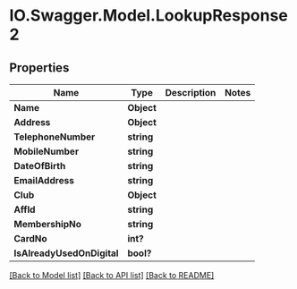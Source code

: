 # IO.Swagger.Model.LookupResponse2
## Properties

Name | Type | Description | Notes
------------ | ------------- | ------------- | -------------
**Name** | **Object** |  | 
**Address** | **Object** |  | 
**TelephoneNumber** | **string** |  | 
**MobileNumber** | **string** |  | 
**DateOfBirth** | **string** |  | 
**EmailAddress** | **string** |  | 
**Club** | **Object** |  | 
**AffId** | **string** |  | 
**MembershipNo** | **string** |  | 
**CardNo** | **int?** |  | 
**IsAlreadyUsedOnDigital** | **bool?** |  | 

[[Back to Model list]](../README.md#documentation-for-models) [[Back to API list]](../README.md#documentation-for-api-endpoints) [[Back to README]](../README.md)

